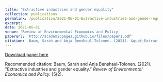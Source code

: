 ```yaml
---
title: "Extractive industries and gender equality"
collection: publications
permalink: /publication/2021-06-01-Extractive-industries-and-gender-equality
excerpt: 
date: 2021-06-01
venue: 'Review of Environmental Economics and Policy'
paperurl: 'http://academicpages.github.io/files/paper1.pdf'
citation: 'Baum, Sarah and Anja Benshaul-Tolonen. (2021). &quot;Extractive industries and gender equality.&quot; <i>Review of Environmental Economics and Policy</i>. 15(2).'
---
```


[Download paper here](https://www.journals.uchicago.edu/doi/abs/10.1086/715525)

Recommended citation: Baum, Sarah and Anja Benshaul-Tolonen. (2021). "Extractive industries and gender equality." <i>Review of Environmental Economics and Policy</i>. 15(2).
